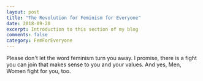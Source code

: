 ```yaml
---
layout: post
title: "The Revolution for Feminism for Everyone"
date: 2018-09-20
excerpt: Introduction to this section of my blog
comments: false
category: FemForEveryone
---
```


Please don't let the word feminism turn you away. I promise, there is a fight you can join that makes sense to you and your values.
And yes, Men, Women fight for you, too.
